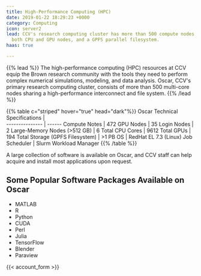 ```yaml
---
title: High-Performance Computing (HPC)
date: 2019-01-22 18:29:23 +0000
category: Computing
icon: server2
lead: CCV's research computing cluster has more than 500 compute nodes, including
  both CPU and GPU nodes, and a GPFS parallel filesystem.
haas: true

---
```

{{% lead %}}
The high-performance computing (HPC) resources at CCV equip the Brown research community with the tools they need to perform complex numerical simulations, modeling, and data analysis. Oscar, CCV's primary research computing cluster, consists of more than 500 multi-core nodes sharing a high-performance interconnect and file system.
{{% /lead %}}

{{% table c="striped"  hover="true" head="dark"%}}
Oscar Technical Specifications    |   
---------------  |  ------
  Compute Notes    |  472
  GPU Nodes      |  35
  Login Nodes    |  2
  Large-Memory Nodes (>512 GB) | 6
  Total CPU Cores | 9612
  Total GPUs | 194
  Total Storage (GPFS Filesystem) | >1 PB
  OS | RedHat EL 7.3 (Linux)
  Job Scheduler | Slurm Workload Manager
{{% /table %}}


A large collection of software is available on Oscar, and CCV staff can help acquire and install most applications upon request.

## Some Popular Software Packages Available on Oscar

* MATLAB
* R
* Python
* CUDA
* Perl
* Julia
* TensorFlow
* Blender
* Paraview

{{< account_form >}}
